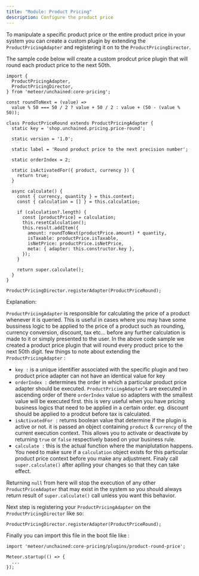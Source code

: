 ```yaml
---
title: "Module: Product Pricing"
description: Configure the product price
---
```


To manipulate a specific product price or the entire product price in your system you can create a custom plugin by extending
the `ProductPricingAdapter` and registering it on to the `ProductPricingDirector`.

The sample code below will create a custom prodcut price plugin that will round each product price to the next 50th.

```
import {
  ProductPricingAdapter,
  ProductPricingDirector,
} from 'meteor/unchained:core-pricing';

const roundToNext = (value) =>
  value % 50 === 50 / 2 ? value + 50 / 2 : value + (50 - (value % 50));

class ProductPriceRound extends ProductPricingAdapter {
  static key = 'shop.unchained.pricing.price-round';

  static version = '1.0';

  static label = 'Round product price to the next precision number';

  static orderIndex = 2;

  static isActivatedFor({ product, currency }) {
    return true;
  }

  async calculate() {
    const { currency, quantity } = this.context;
    const { calculation = [] } = this.calculation;

    if (calculation?.length) {
      const [productPrice] = calculation;
      this.resetCalculation();
      this.result.addItem({
        amount: roundToNext(productPrice.amount) * quantity,
        isTaxable: productPrice.isTaxable,
        isNetPrice: productPrice.isNetPrice,
        meta: { adapter: this.constructor.key },
      });
    }

    return super.calculate();
  }
}

ProductPricingDirector.registerAdapter(ProductPriceRound);

```

Explanation:

`ProductPricingAdapter` is responsible for calculating the price of a product whenever it is queried. This is useful in cases where you may have some bussiness logic to be applied to the price of a product such as rounding, currency conversion, discount, tax etc... before any further calculation is made to it or simply presented to the user.
In the above code sample we created a product price plugin that will round every product price to the next 50th digit.
few things to note about extending the `ProductPricingAdapter` :

- `key :`  is a unique identifier associated with the specific plugin and two product price adapter can not have an identical value for key
- `orderIndex :`  determines the order in which a particular product price adapter should be executed. `ProductPricingAdapter`'s are executed in ascending order of there `orderIndex` value so adapters with the smallest value will be executed first. this is very useful when you have pricing business logics that need to be applied in a certain order. eg. discount should be applied to a prodcut before tax is calculated.
- `isActivatedFor :`  returns boolean value that determine if the plugin is active or not. it is passed an object containing `product` & `currency` of the current execution context. This allows you to activate or deactivate by returning `true` or `false` respectively based on your business rule.
- `calculate :` this is the actual function where the maniplutation happens. You need to make sure if a `calculation` object exists for this particular product price context before you make any adjustment. Finaly call `super.calculate()` after aplling your changes so that they can take effect.

Returning `null` from here will stop the execution of any other `ProductPriceAdapter` that may exist in the system so you should always return result of `super.calculate()` call unless you want this behavior.

Next step is registering your `ProductPricingAdapter` on the `ProductPricingDirector` like so:

```
ProductPricingDirector.registerAdapter(ProductPriceRound);
```

Finally you can import this file in the boot file like :

```
import 'meteor/unchained:core-pricing/plugins/product-round-price';

Meteor.startup(() => {
  ...
});
```
